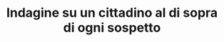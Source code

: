 ---
layout: post
title: Indagine su un cittadino al di sopra di ogni sospetto
director: Elio Petri
year: 1970
cover: https://images.mubicdn.net/images/film/22832/cache-36599-1546261208/image-w1280.jpg
---